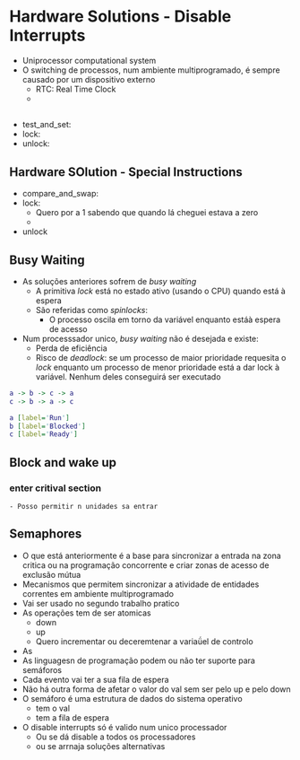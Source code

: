 # Hardware Solutions - Disable Interrupts
- Uniprocessor computational system
- O switching de processos, num ambiente multiprogramado, é sempre causado por um dispositivo externo
	- RTC: Real Time Clock
	- 

##
- test_and_set: 
- lock:
- unlock:

## Hardware SOlution - Special Instructions
- compare_and_swap:
- lock:
	- Quero por a 1 sabendo que quando lá cheguei estava a zero
	- 
- unlock

## Busy Waiting
- As soluções anteriores sofrem de _busy waiting_
	- A primitiva _lock_ está no estado ativo (usando o CPU) quando está à espera
	- São referidas como _spinlocks_:
		- O processo oscila em torno da variável enquanto estáà espera de acesso
- Num processsador unico, _busy waiting_ não é desejada e existe:
	- Perda de eficiência
	- Risco de _deadlock_: se um processo de maior prioridade requesita o _lock_ enquanto um processo de menor prioridade está a dar lock à variável. Nenhum deles conseguirá ser executado

```dot
a -> b -> c -> a
c -> b -> a -> c

a [label='Run']
b [label='Blocked']
c [label='Ready']
```

## Block and wake up
### enter critival section
	- Posso permitir n unidades sa entrar

## Semaphores
- O que está anteriormente é a base para sincronizar a entrada na zona critica ou na programação concorrente e criar zonas de acesso de exclusão mútua
- Mecanismos que permitem sincronizar a atividade de entidades correntes em ambiente multiprogramado
- Vai ser usado no segundo trabalho pratico
- As operações tem de ser atomicas
	- down
	- up
	- Quero incrementar ou deceremtenar a variaǘel de controlo
- As 
- As linguagesn de programação podem ou não ter suporte para semáforos
- Cada evento vai ter a sua fila de espera
- Não há outra forma de afetar o valor do val sem ser pelo up e pelo down
- O semáforo é uma estrutura de dados do sistema operativo
	- tem o val
	- tem a fila de espera
- O disable interrupts só é valido num unico processador
	- Ou se dá disable a todos os processadores
	- ou se arrnaja soluções alternativas

